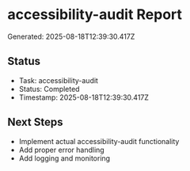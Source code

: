 # accessibility-audit Report

Generated: 2025-08-18T12:39:30.417Z

## Status
- Task: accessibility-audit
- Status: Completed
- Timestamp: 2025-08-18T12:39:30.417Z

## Next Steps
- Implement actual accessibility-audit functionality
- Add proper error handling
- Add logging and monitoring
